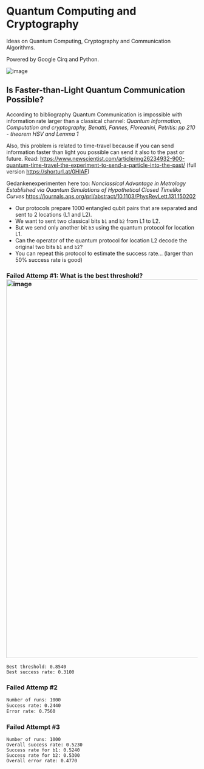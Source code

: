 # Quantum Computing and Cryptography

Ideas on Quantum Computing, Cryptography and Communication Algorithms.

Powered by Google Cirq and Python.

![image](https://github.com/user-attachments/assets/d9feaed5-cd4c-4725-8c11-1f7a60b5dbcc)

## Is Faster-than-Light Quantum Communication Possible?

According to bibliography Quantum Communication is impossible with information rate larger than a classical channel: *Quantum Information, Computation and cryptography, Benatti, Fannes, Floreanini, Petritis: pp 210 - theorem HSV and Lemma 1*

Also, this problem is related to time-travel because if you can send information faster than light you possible can send it also to the past or future. Read: https://www.newscientist.com/article/mg26234932-900-quantum-time-travel-the-experiment-to-send-a-particle-into-the-past/ (full version https://shorturl.at/0HIAF)

Gedankenexperimenten here too: *Nonclassical Advantage in Metrology Established via Quantum Simulations of Hypothetical Closed Timelike Curves* https://journals.aps.org/prl/abstract/10.1103/PhysRevLett.131.150202

- Our protocols prepare 1000 entangled qubit pairs that are separated and sent to 2 locations (L1 and L2).
- We want to sent two classical bits `b1` and `b2` from L1 to L2.
- But we send only another bit `b3` using the quantum protocol for location L1.
- Can the operator of the quantum protocol for location L2 decode the original two bits `b1` and `b2`?
- You can repeat this protocol to estimate the success rate... (larger than 50% success rate is good)


### Failed Attemp #1: What is the best threshold? <img width="995" alt="image" src="https://github.com/user-attachments/assets/6ee7069b-2e97-4e61-a83e-313a396baa29">
```
Best threshold: 0.8540
Best success rate: 0.3100
```
### Failed Attemp #2
```bash
Number of runs: 1000
Success rate: 0.2440
Error rate: 0.7560
```
### Failed Attempt #3
```
Number of runs: 1000
Overall success rate: 0.5230
Success rate for b1: 0.5240
Success rate for b2: 0.5300
Overall error rate: 0.4770
```
